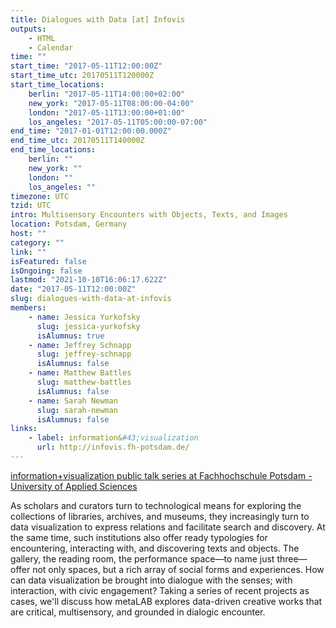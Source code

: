 ```yaml
---
title: Dialogues with Data [at] Infovis
outputs:
    - HTML
    - Calendar
time: ""
start_time: "2017-05-11T12:00:00Z"
start_time_utc: 20170511T120000Z
start_time_locations:
    berlin: "2017-05-11T14:00:00+02:00"
    new_york: "2017-05-11T08:00:00-04:00"
    london: "2017-05-11T13:00:00+01:00"
    los_angeles: "2017-05-11T05:00:00-07:00"
end_time: "2017-01-01T12:00:00.000Z"
end_time_utc: 20170511T140000Z
end_time_locations:
    berlin: ""
    new_york: ""
    london: ""
    los_angeles: ""
timezone: UTC
tzid: UTC
intro: Multisensory Encounters with Objects, Texts, and Images
location: Potsdam, Germany
host: ""
category: ""
link: ""
isFeatured: false
isOngoing: false
lastmod: "2021-10-10T16:06:17.622Z"
date: "2017-05-11T12:00:00Z"
slug: dialogues-with-data-at-infovis
members:
    - name: Jessica Yurkofsky
      slug: jessica-yurkofsky
      isAlumnus: true
    - name: Jeffrey Schnapp
      slug: jeffrey-schnapp
      isAlumnus: false
    - name: Matthew Battles
      slug: matthew-battles
      isAlumnus: false
    - name: Sarah Newman
      slug: sarah-newman
      isAlumnus: false
links:
    - label: information&#43;visualization
      url: http://infovis.fh-potsdam.de/
---
```

<a href="http://infovis.fh-potsdam.de" target="_blank">information+visualization public talk series at Fachhochschule Potsdam - University of Applied Sciences</a>

As scholars and curators turn to technological means for exploring the collections of libraries, archives, and museums, they increasingly turn to data visualization to express relations and facilitate search and discovery. At the same time, such institutions also offer ready typologies for encountering, interacting with, and discovering texts and objects. The gallery, the reading room, the performance space—to name just three—offer not only spaces, but a rich array of social forms and experiences. How can data visualization be brought into dialogue with the senses; with interaction, with civic engagement? Taking a series of recent projects as cases, we'll discuss how metaLAB explores data-driven creative works that are critical, multisensory, and grounded in dialogic encounter.